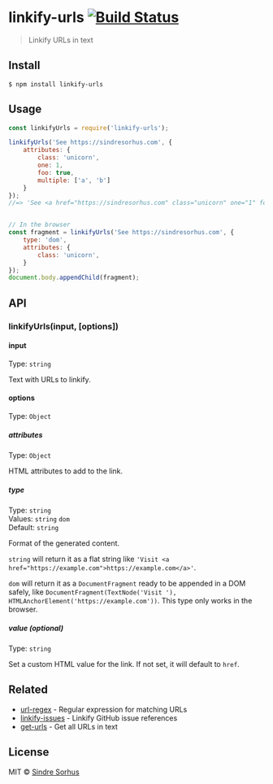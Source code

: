 # linkify-urls [![Build Status](https://travis-ci.org/sindresorhus/linkify-urls.svg?branch=master)](https://travis-ci.org/sindresorhus/linkify-urls)

> Linkify URLs in text


## Install

```
$ npm install linkify-urls
```


## Usage

```js
const linkifyUrls = require('linkify-urls');

linkifyUrls('See https://sindresorhus.com', {
	attributes: {
		class: 'unicorn',
		one: 1,
		foo: true,
		multiple: ['a', 'b']
	}
});
//=> 'See <a href="https://sindresorhus.com" class="unicorn" one="1" foo multiple="a b">https://sindresorhus.com</a>'


// In the browser
const fragment = linkifyUrls('See https://sindresorhus.com', {
	type: 'dom',
	attributes: {
		class: 'unicorn',
	}
});
document.body.appendChild(fragment);
```


## API

### linkifyUrls(input, [options])

#### input

Type: `string`

Text with URLs to linkify.

#### options

Type: `Object`

##### attributes

Type: `Object`

HTML attributes to add to the link.

##### type

Type: `string`<br>
Values: `string` `dom`<br>
Default: `string`

Format of the generated content.

`string` will return it as a flat string like `'Visit <a href="https://example.com">https://example.com</a>'`.

`dom` will return it as a `DocumentFragment` ready to be appended in a DOM safely, like `DocumentFragment(TextNode('Visit '), HTMLAnchorElement('https://example.com'))`. This type only works in the browser.

##### value (optional)

Type: `string`<br>

Set a custom HTML value for the link. If not set, it will default to `href`.


## Related

- [url-regex](https://github.com/kevva/url-regex) - Regular expression for matching URLs
- [linkify-issues](https://github.com/sindresorhus/linkify-issues) - Linkify GitHub issue references
- [get-urls](https://github.com/sindresorhus/get-urls) - Get all URLs in text


## License

MIT © [Sindre Sorhus](https://sindresorhus.com)
